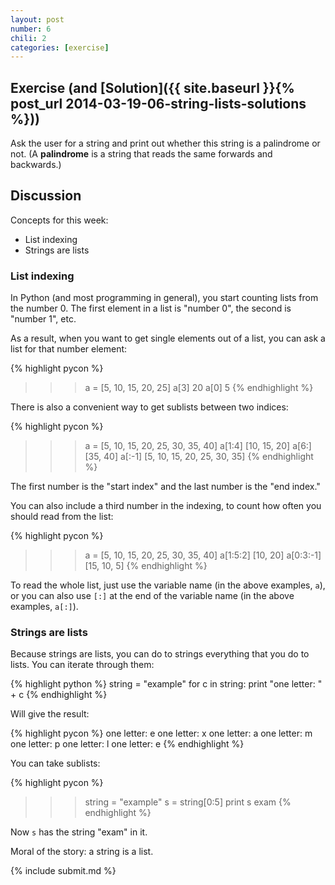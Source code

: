 ```yaml
---
layout: post
number: 6
chili: 2
categories: [exercise]
---
```


## Exercise (and [Solution]({{ site.baseurl }}{% post_url 2014-03-19-06-string-lists-solutions %}))

Ask the user for a string and print out whether this string is a palindrome or not. (A **palindrome** is a string that reads the same forwards and backwards.)

## Discussion

Concepts for this week: 

* List indexing
* Strings are lists

### List indexing

In Python (and most programming in general), you start counting lists from the number 0. The first element in a list is "number 0", the second is "number 1", etc. 

As a result, when you want to get single elements out of a list, you can ask a list for that number element:

{% highlight pycon %}
  >>> a = [5, 10, 15, 20, 25]
  >>> a[3]
  20
  >>> a[0]
  5
{% endhighlight %}

There is also a convenient way to get sublists between two indices: 

{% highlight pycon %}
  >>> a = [5, 10, 15, 20, 25, 30, 35, 40]
  >>> a[1:4]
  [10, 15, 20]
  >>> a[6:]
  [35, 40]
  >>> a[:-1]
  [5, 10, 15, 20, 25, 30, 35]
{% endhighlight %}

The first number is the "start index" and the last number is the "end index."

You can also include a third number in the indexing, to count how often you should read from the list: 

{% highlight pycon %}
  >>> a = [5, 10, 15, 20, 25, 30, 35, 40]
  >>> a[1:5:2]
  [10, 20]
  >>> a[0:3:-1]
  [15, 10, 5]
{% endhighlight %}

To read the whole list, just use the variable name (in the above examples, `a`), or you can also use `[:]` at the end of the variable name (in the above examples, `a[:]`). 


### Strings are lists

Because strings are lists, you can do to strings everything that you do to lists. You can iterate through them: 

{% highlight python %}
  string = "example"
  for c in string: 
    print "one letter: " + c
{% endhighlight %}

Will give the result:

{% highlight pycon %}
  one letter: e
  one letter: x
  one letter: a
  one letter: m
  one letter: p
  one letter: l
  one letter: e
{% endhighlight %}

You can take sublists: 

{% highlight pycon %}
  >>> string = "example"
  >>> s = string[0:5]
  >>> print s
  exam
{% endhighlight %}

Now `s` has the string "exam" in it. 

Moral of the story: a string is a list.

{% include submit.md %}